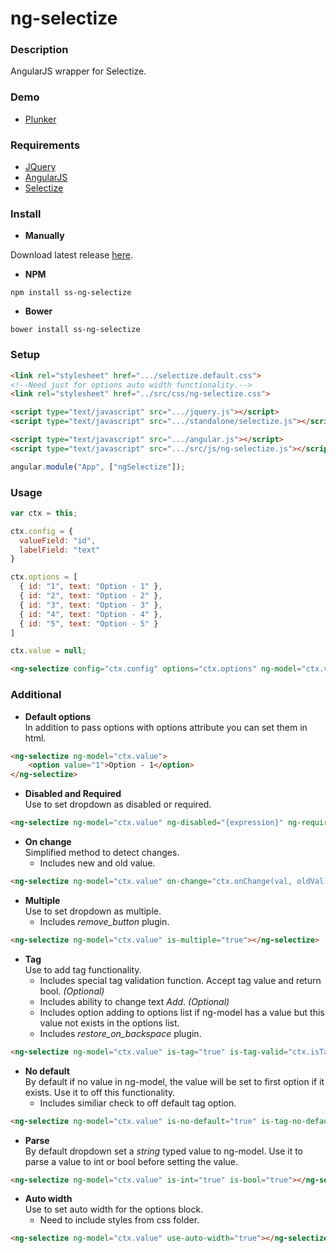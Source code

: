 # ng-selectize

### Description

AngularJS wrapper for Selectize.

### Demo

- [Plunker](http://plnkr.co/edit/oTOKIW?p=preview)

### Requirements

- [JQuery](http://jquery.com/)
- [AngularJS](http://angularjs.org/)
- [Selectize](http://selectize.github.io/selectize.js/)

### Install

- **Manually**

Download latest release [here](http://github.com/Shad1ks/ng-selectize/releases/).

- **NPM**

```
npm install ss-ng-selectize
```

- **Bower**

```
bower install ss-ng-selectize
```

### Setup

```html
<link rel="stylesheet" href=".../selectize.default.css">
<!--Need just for options auto width functionality.-->
<link rel="stylesheet" href="../src/css/ng-selectize.css">

<script type="text/javascript" src=".../jquery.js"></script>
<script type="text/javascript" src=".../standalone/selectize.js"></script>

<script type="text/javascript" src=".../angular.js"></script>
<script type="text/javascript" src=".../src/js/ng-selectize.js"></script>
```

```javascript
angular.module("App", ["ngSelectize"]);
```

### Usage

```javascript
var ctx = this;

ctx.config = {
  valueField: "id",
  labelField: "text"
}

ctx.options = [
  { id: "1", text: "Option - 1" },
  { id: "2", text: "Option - 2" },
  { id: "3", text: "Option - 3" },
  { id: "4", text: "Option - 4" },
  { id: "5", text: "Option - 5" }
]

ctx.value = null;
```


```html
<ng-selectize config="ctx.config" options="ctx.options" ng-model="ctx.value"></ng-selectize>
```

### Additional

- **Default options**<br>In addition to pass options with options attribute you can set them in html.

```html
<ng-selectize ng-model="ctx.value">
    <option value="1">Option - 1</option>
</ng-selectize>
```

- **Disabled and Required**<br>Use to set dropdown as disabled or required.

```html
<ng-selectize ng-model="ctx.value" ng-disabled="{expression}" ng-required="{expression}"></ng-selectize>
```

- **On change**<br>Simplified method to detect changes.
  - Includes new and old value.

```html
<ng-selectize ng-model="ctx.value" on-change="ctx.onChange(val, oldVal)"></ng-selectize>
```

- **Multiple**<br>Use to set dropdown as multiple.
  - Includes *remove_button* plugin.

```html
<ng-selectize ng-model="ctx.value" is-multiple="true"></ng-selectize>
```

- **Tag**<br>Use to add tag functionality.
  - Includes special tag validation function. Accept tag value and return bool. *(Optional)*
  - Includes ability to change text *Add*. *(Optional)*
  - Includes option adding to options list if ng-model has a value but this value not exists in the options list.
  - Includes *restore_on_backspace* plugin.

```html
<ng-selectize ng-model="ctx.value" is-tag="true" is-tag-valid="ctx.isTagValid" tag-text="Push"></ng-selectize>
```

- **No default**<br>By default if no value in ng-model, the value will be set to first option if it exists. Use it to off this functionality.
  - Includes similiar check to off default tag option.

```html
<ng-selectize ng-model="ctx.value" is-no-default="true" is-tag-no-default="true"></ng-selectize>
```

- **Parse**<br>By default dropdown set a *string* typed value to ng-model. Use it to parse a value to int or bool before setting the value.

```html
<ng-selectize ng-model="ctx.value" is-int="true" is-bool="true"></ng-selectize>
```

- **Auto width**<br>Use to set auto width for the options block.
  - Need to include styles from css folder.

```html
<ng-selectize ng-model="ctx.value" use-auto-width="true"></ng-selectize>
```
